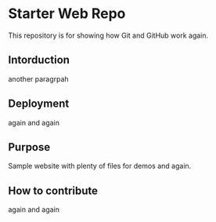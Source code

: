# Starter Web Repo

This repository is for showing how Git and GitHub work again. 

## Intorduction

another paragrpah

## Deployment

again and again

## Purpose

Sample website with plenty of files for demos and again.

## How to contribute

again and again

